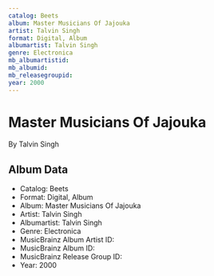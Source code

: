 ```yaml
---
catalog: Beets
album: Master Musicians Of Jajouka
artist: Talvin Singh
format: Digital, Album
albumartist: Talvin Singh
genre: Electronica
mb_albumartistid: 
mb_albumid: 
mb_releasegroupid: 
year: 2000
---
```


# Master Musicians Of Jajouka

By Talvin Singh

## Album Data

- Catalog: Beets
- Format: Digital, Album
- Album: Master Musicians Of Jajouka
- Artist: Talvin Singh
- Albumartist: Talvin Singh
- Genre: Electronica
- MusicBrainz Album Artist ID: 
- MusicBrainz Album ID: 
- MusicBrainz Release Group ID: 
- Year: 2000

